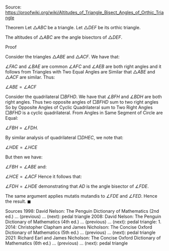 # 

Source: https://proofwiki.org/wiki/Altitudes_of_Triangle_Bisect_Angles_of_Orthic_Triangle

Theorem
Let $\triangle ABC$ be a triangle.
Let $\triangle DEF$ be its orthic triangle.

The altitudes of $\triangle ABC$ are the angle bisectors of $\triangle DEF$.


Proof

Consider the triangles $\triangle ABE$ and $\triangle ACF$.
We have that:

$\angle FAC$ and $\angle BAE$ are common
$\angle AFC$ and $\angle AEB$ are both right angles
and it follows from Triangles with Two Equal Angles are Similar that $\triangle ABE$ and $\triangle ACF$ are similar.
Thus:

$\angle ABE = \angle ACF$

Consider the quadrilateral $\Box BFHD$.
We have that $\angle BFH$ and $\angle BDH$ are both right angles.
Thus two opposite angles of $\Box BFHD$ sum to two right angles
So by Opposite Angles of Cyclic Quadrilateral sum to Two Right Angles $\Box BFHD$ is a cyclic quadrilateral.
From Angles in Same Segment of Circle are Equal:

$\angle FBH = \angle FDH$.

By similar analysis of quadrilateral $\Box DHEC$, we note that:

$\angle HDE = \angle HCE$

But then we have:

$\angle FBH = \angle ABE$
and:

$\angle HCE = \angle ACF$
Hence it follows that:

$\angle FDH = \angle HDE$
demonstrating that $AD$ is the angle bisector of $\angle FDE$.

The same argument applies mutatis mutandis to $\angle FDE$ and $\angle FED$.
Hence the result.
$\blacksquare$


Sources
1998: David Nelson: The Penguin Dictionary of Mathematics (2nd ed.) ... (previous) ... (next): pedal triangle
2008: David Nelson: The Penguin Dictionary of Mathematics (4th ed.) ... (previous) ... (next): pedal triangle: 1.
2014: Christopher Clapham and James Nicholson: The Concise Oxford Dictionary of Mathematics (5th ed.) ... (previous) ... (next): pedal triangle
2021: Richard Earl and James Nicholson: The Concise Oxford Dictionary of Mathematics (6th ed.) ... (previous) ... (next): pedal triangle




